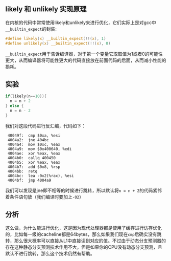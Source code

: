 ## likely 和 unlikely 实现原理
  在内核的代码中常常使用likely和unlikely来进行优化，它们实际上是对gcc中`__builtin_expect`的封装:
```c
#define likely(x) __builtin_expect(!!(x), 1)
#define unlikely(x) __builtin_expect(!!(x), 0)
```
  `__builtin_expect`用于告诉编译器，对于第一个变量它取取值为1或者0的可能性更大，从而编译器将可能性更大的代码直接放在前面代码的后面，从而减小性能的损耗。  
## 实验
```c
if(likely(n==10)){
  n = n + 2
} else {
  n = n - 2
}
```
  我们对这段代码进行反汇编，代码如下：
```assembly
 40049f:  cmp $0xa, %esi
 4004a2:  jne 404bc
 4004a4:  mov $0xc, %eax
 4004a9:  mov $0x400640, %edi
 4004ae:  xor %eax, %eax
 4004b0:  callq 400450
 4004b5:  xor %eax, %eax
 4004b7:  add $0x8, %rsp
 4004bb:  retq
 4004bc:  lea -0x2(%rax), %esi
 4004bf:  jmp 4004a9
```
  我们可以发现是jne即不相等的时候进行跳转，所以默认将`n = n + 2`的代码紧邻着条件语句放（我们编译时要加上`-O2`）
## 分析
  这么做，为什么能进行优化，这是因为现代处理器都是使用了缓存进行访存优化的，比如每一级的cacheline都是64bytes，那么如果我们现在`cmp`后确实没有跳转，那么很大概率可以直接从L1中直接读到对应的值。不过由于动态分支预测器的存在这种静态分支预测技术作用不大，但是如果你的CPU没有动态分支预测，且默认不进行跳转，那么这个技术仍然有帮助。
